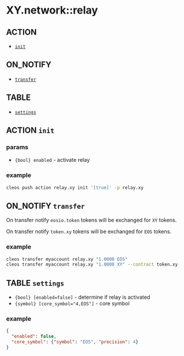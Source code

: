 # XY.network::relay

## ACTION

- [`init`](#action-init)

## ON_NOTIFY

- [`transfer`](#on-notify-transfer)

## TABLE

- [`settings`](#settings-table)

## ACTION `init`

### params

- `{bool} enabled` - activate relay

### example

```bash
cleos push action relay.xy init '[true]' -p relay.xy
```

## ON_NOTIFY `transfer`

On transfer notify `eosio.token` tokens will be exchanged for `XY` tokens.

On transfer notify `token.xy` tokens will be exchanged for `EOS` tokens.

### example

```bash
cleos transfer myaccount relay.xy "1.0000 EOS"
cleos transfer myaccount relay.xy "1.0000 XY" --contract token.xy
```

## TABLE `settings`

- `{bool} [enabled=false]` - determine if relay is activated
- `{symbol} [core_symbol="4,EOS"]` - core symbol

### example

```json
{
  "enabled": false,
  "core_symbol": {"symbol": "EOS", "precision": 4}
}
```
